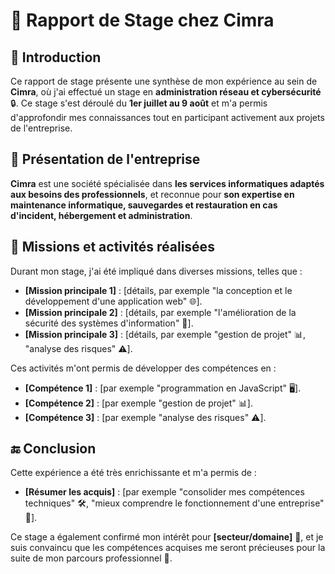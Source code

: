 # 📄 Rapport de Stage chez Cimra

## 📝 Introduction

Ce rapport de stage présente une synthèse de mon expérience au sein de **Cimra**, où j'ai effectué un stage en **administration réseau et cybersécurité** 🔒. Ce stage s'est déroulé du **1er juillet au 9 août** et m'a permis d'approfondir mes connaissances tout en participant activement aux projets de l'entreprise.

## 🏢 Présentation de l'entreprise

**Cimra** est une société spécialisée dans **les services informatiques adaptés aux besoins des professionnels**, et reconnue pour **son expertise en maintenance informatique, sauvegardes et restauration en cas d'incident, hébergement et administration**.

## 💼 Missions et activités réalisées

Durant mon stage, j'ai été impliqué dans diverses missions, telles que :

- **[Mission principale 1]** : [détails, par exemple "la conception et le développement d'une application web" 🌐].
- **[Mission principale 2]** : [détails, par exemple "l'amélioration de la sécurité des systèmes d'information" 🔐].
- **[Mission principale 3]** : [détails, par exemple "gestion de projet" 📊, "analyse des risques" ⚠️].

Ces activités m'ont permis de développer des compétences en :

- **[Compétence 1]** : [par exemple "programmation en JavaScript" 🖥️].
- **[Compétence 2]** : [par exemple "gestion de projet" 📊].
- **[Compétence 3]** : [par exemple "analyse des risques" ⚠️].

## 🔚 Conclusion

Cette expérience a été très enrichissante et m'a permis de :

- **[Résumer les acquis]** : [par exemple "consolider mes compétences techniques" 🛠️, "mieux comprendre le fonctionnement d'une entreprise" 🏢].

Ce stage a également confirmé mon intérêt pour **[secteur/domaine]** 🌟, et je suis convaincu que les compétences acquises me seront précieuses pour la suite de mon parcours professionnel 🚀.
